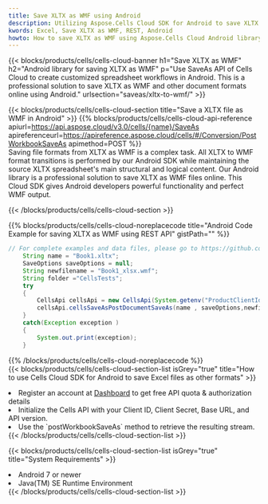 ```yaml
---
title: Save XLTX as WMF using Android 
description: Utilizing Aspose.Cells Cloud SDK for Android to save XLTX format file as WMF format file. 
kwords: Excel, Save XLTX as WMF, REST, Android
howto: How to save XLTX as WMF using Aspose.Cells Cloud Android library.
---
```



{{< blocks/products/cells/cells-cloud-banner h1="Save XLTX as WMF" h2="Android library for saving XLTX as WMF" p="Use SaveAs API of Cells Cloud to create customized spreadsheet workflows in Android. This is a professional solution to save XLTX as WMF and other document formats online using Android." urlsection="saveas/xltx-to-wmf/" >}}

{{< blocks/products/cells/cells-cloud-section  title="Save a XLTX file as WMF in Android" >}}
{{% blocks/products/cells/cells-cloud-api-reference  apiurl=https://api.aspose.cloud/v3.0/cells/{name}/SaveAs  apireferenceurl=https://apireference.aspose.cloud/cells/#/Conversion/PostWorkbookSaveAs  apimethod=POST %}}
<br/>
Saving file formats from XLTX as WMF is a complex task. All XLTX to WMF format transitions is performed by our Android SDK while maintaining the source XLTX spreadsheet's main structural and logical content. Our Android library is a professional solution to save XLTX as WMF files online. This Cloud SDK gives Android developers powerful functionality and perfect WMF output.

{{< /blocks/products/cells/cells-cloud-section >}}

{{% blocks/products/cells/cells-cloud-noreplacecode title="Android Code Example for saving XLTX as WMF using REST API" gistPath="" %}}
  
```java
// For complete examples and data files, please go to https://github.com/aspose-cells-cloud/aspose-cells-cloud-android/
    String name = "Book1.xltx";
    SaveOptions saveOptions = null;
    String newfilename = "Book1_xlsx.wmf";
    String folder ="CellsTests";
    try
    {
        CellsApi cellsApi = new CellsApi(System.getenv("ProductClientId"), System.getenv("ProductClientSecret"));
        cellsApi.cellsSaveAsPostDocumentSaveAs(name , saveOptions,newfilename,false,false,folder,null,null,null,true);                       
    }
    catch(Exception exception )
    {
        System.out.print(exception);
    }
```
  
{{% /blocks/products/cells/cells-cloud-noreplacecode  %}}
<br/>
{{< blocks/products/cells/cells-cloud-section-list isGrey="true"  title="How to use Cells Cloud SDK for Android to save Excel files as other formats" >}}
<li>Register an account at <a href="https://dashboard.aspose.cloud/">Dashboard</a> to get free API quota & authorization details</li>
<li>Initialize the Cells API with your Client ID, Client Secret, Base URL, and API version.</li>
<li>Use the `postWorkbookSaveAs` method to retrieve the resulting stream.</li>
{{< /blocks/products/cells/cells-cloud-section-list >}}

{{< blocks/products/cells/cells-cloud-section-list isGrey="true"  title="System Requirements" >}}
<li>Android 7 or newer</li>
<li>Java(TM) SE Runtime Environment</li>
{{< /blocks/products/cells/cells-cloud-section-list >}}
